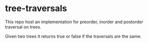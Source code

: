 # tree-traversals
This repo host an implementation for preorder, inorder and postorder traversal on trees. 

Given two trees it returns true or false if the traversals are the same.
